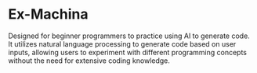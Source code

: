 # Ex-Machina
Designed for beginner programmers to practice using AI to generate code. It utilizes natural language processing to generate code based on user inputs, allowing users to experiment with different programming concepts without the need for extensive coding knowledge.
